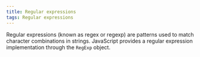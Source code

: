 ```yaml
---
title: Regular expressions
tags: Regular expressions
---
```


Regular expressions (known as regex or regexp) are patterns used to match character combinations in strings.
JavaScript provides a regular expression implementation through the `RegExp` object.
